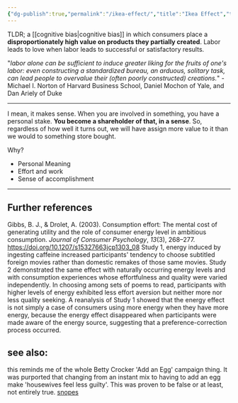 ```yaml
---
{"dg-publish":true,"permalink":"/ikea-effect/","title":"Ikea Effect","tags":["bias","psychology"],"created":"2022-07-24","updated":""}
---
```



TLDR; a [[cognitive bias\|cognitive bias]] in which consumers place a **disproportionately high value on products they partially created**. Labor leads to love when labor leads to successful or satisfactory results. 

"*labor alone can be sufficient to induce greater liking for the fruits of one's labor: even constructing a standardized bureau, an arduous, solitary task, can lead people to overvalue their (often poorly constructed) creations.*" -  Michael I. Norton of Harvard Business School, Daniel Mochon of Yale, and Dan Ariely of Duke

---

I mean, it makes sense. When you are involved in something, you have a personal stake. **You become a shareholder of that, in a sense**. So, regardless of how well it turns out, we will have assign more value to it than we would to something store bought. 

Why? 
- Personal Meaning
- Effort and work
- Sense of accomplishment


---

## Further references 
Gibbs, B. J., & Drolet, A. (2003). Consumption effort: The mental cost of generating utility and the role of consumer energy level in ambitious consumption. _Journal of Consumer Psychology_, _13_(3), 268–277. https://doi.org/10.1207/s15327663jcp1303_08
		 Study 1, energy induced by ingesting caffeine increased participants' tendency to choose subtitled foreign movies rather than domestic remakes of those same movies. Study 2 demonstrated the same effect with naturally occurring energy levels and with consumption experiences whose effortfulness and quality were varied independently. In choosing among sets of poems to read, participants with higher levels of energy exhibited less effort aversion but neither more nor less quality seeking. A reanalysis of Study 1 showed that the energy effect is not simply a case of consumers using more energy when they have more energy, because the energy effect disappeared when participants were made aware of the energy source, suggesting that a preference-correction process occurred.




## see also:
this reminds me of the whole Betty Crocker 'Add an Egg' campaign thing. It was purported that changing from an instant mix to having to add an egg make 'housewives feel less guilty'. This was proven to be false or at least, not entirely true. [snopes](https://www.snopes.com/fact-check/something-eggstra)
